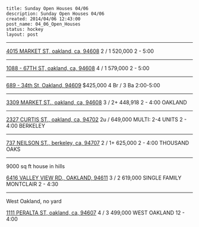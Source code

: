 ```
title: Sunday Open Houses 04/06
description: Sunday Open Houses 04/06
created: 2014/04/06 12:43:00
post_name: 04_06_Open_Houses
status: hockey
layout: post
```

- - -
<a href="geo:0,0?q=4015%20MARKET%20ST%2C%20oakland%2C%20ca%2C%2094608">4015 MARKET ST, oakland, ca, 94608</a>
2 / 1 520,000
2 - 5:00
- - -
<a href="geo:0,0?q=1088%2067TH%20ST%2C%20oakland%2C%20ca%2C%2094608">1088 - 67TH ST, oakland, ca, 94608</a>
4 / 1 579,000
2 - 5:00
- - -
<a href="geo:0,0?q=689%2034th%20St%2C%20Oakland%2C%2094609">689 - 34th St, Oakland, 94609</a>
$425,000
4 Br / 3 Ba
2:00-5:00
- - -
<a href="geo:0,0?q=3309%20MARKET%20ST%2C%20oakland%2C%20ca%2C%2094608">3309 MARKET ST., oakland, ca, 94608</a>
3 / 2+ 448,918
2 - 4:00
OAKLAND
- - -
<a href="geo:0,0?q=2327%20CURTIS%20ST%2C%20oakland%2C%20ca%2C%2094702">2327 CURTIS ST., oakland, ca, 94702</a>
2u / 649,000 MULTI: 2-4 UNITS
2 - 4:00
BERKELEY
- - -
<a href="geo:0,0?q=737%20NEILSON%20ST%2C%20berkeley%2C%20ca%2C%2094707">737 NEILSON ST., berkeley, ca, 94707</a>
2 / 1+ 625,000
2 - 4:00
THOUSAND OAKS

- - -
9000 sq ft house in hills

<a href="geo:0,0?q=6416%20VALLEY%20VIEW%20RD%2C%20OAKLAND%2C%2094611">6416 VALLEY VIEW RD., OAKLAND, 94611</a>
3 / 2 619,000
SINGLE FAMILY
MONTCLAIR
2 - 4:30

- - -
West Oakland, no yard

<a href="geo:0,0?q=1111%20PERALTA%20ST%2C%20oakland%2C%20ca%2C%2094607">1111 PERALTA ST, oakland, ca, 94607</a>
4 / 3 499,000
WEST OAKLAND
12 - 4:00
